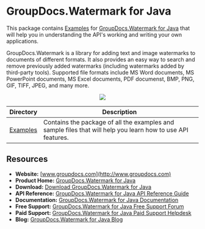 # GroupDocs.Watermark for Java

This package contains [Examples](https://github.com/groupdocs-watermark/GroupDocs.Watermark-for-Java/tree/master/Examples) for [GroupDocs.Watermark for Java](https://products.groupdocs.com/watermark/java) that will help you in understanding the API's working and writing your own applications.

GroupDocs.Watermark is a library for adding text and image watermarks to documents of different formats. It also provides an easy way to search and remove previously added watermarks (including watermarks added by third-party tools). Supported file formats include MS Word documents, MS PowerPoint documents, MS Excel documents, PDF documenst, BMP, PNG, GIF, TIFF, JPEG, and many more.

<p align="center">

  <a title="Download complete GroupDocs.Watermark for Java source code" href="https://github.com/groupdocs-watermark/GroupDocs.Watermark-for-Java/archive/master.zip">
	<img src="https://raw.github.com/AsposeExamples/java-examples-dashboard/master/images/downloadZip-Button-Large.png" />
  </a>
</p>

Directory | Description
--------- | -----------
[Examples](https://github.com/groupdocs-watermark/GroupDocs.Watermark-for-Java/tree/master/Examples)  | Contains the package of all the examples and sample files that will help you learn how to use API features. 
## Resources

+ **Website:** [www.groupdocs.com](http://www.groupdocs.com)
+ **Product Home:** [GroupDocs.Watermark for Java](https://products.groupdocs.com/watermark/java)
+ **Download:** [Download GroupDocs.Watermark for Java](https://artifact.groupdocs.com/repo/com/groupdocs/groupdocs-watermark/)
+ **API Reference:** [GroupDocs.Watermark for Java API Reference Guide](https://apireference.groupdocs.com/java/watermark)
+ **Documentation:** [GroupDocs.Watermark for Java Documentation](https://docs.groupdocs.com/display/watermarkjava/Introducing+GroupDocs.Watermark+for+Java)
+ **Free Support:** [GroupDocs.Watermark for Java Free Support Forum](https://forum.groupdocs.com/c/watermark)
+ **Paid Support:** [GroupDocs.Watermark for Java Paid Support Helpdesk](https://helpdesk.groupdocs.com/)
+ **Blog:** [GroupDocs.Watermark for Java Blog](https://blog.groupdocs.com/category/groupdocs-watermark-product-family/)

